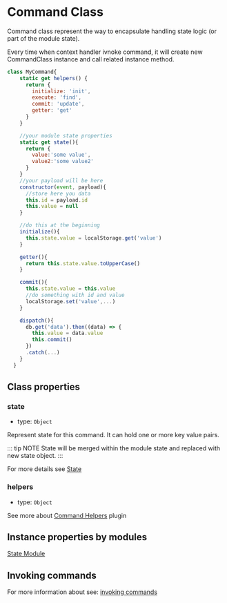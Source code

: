# Command Class

Command class represent the way to encapsulate handling state logic (or part of the module state).

Every time when context handler ivnoke command, it will create new CommandClass instance and call
related instance method.

```js
class MyCommand{
    static get helpers() {
      return {
        initialize: 'init',
        execute: 'find',
        commit: 'update',
        getter: 'get'
      }
    }

    //your module state properties
    static get state(){
      return {
        value:'some value',
        value2:'some value2'
      }
    }
    //your payload will be here
    constructor(event, payload){
      //store here you data
      this.id = payload.id
      this.value = null
    }

    //do this at the beginning
    initialize(){
      this.state.value = localStorage.get('value')
    }

    getter(){
      return this.state.value.toUpperCase()
    }

    commit(){
      this.state.value = this.value
      //do something with id and value
      localStorage.set('value',...)
    }

    dispatch(){
      db.get('data').then((data) => {
        this.value = data.value
        this.commit()
      })
      .catch(...)
    }
  }
```

## Class properties

### state

- type: `Object`

Represent state for this command. It can hold one or more key value pairs.

::: tip NOTE
State will be merged within the module state and replaced with new state object.
:::

For more details see [State](/api/state.md)

### helpers

- type: `Object`

See more about [Command Helpers](/plugins/official-plugins.md#command-helpers) plugin

## Instance properties by modules

[State Module](/api/state.md#command-class-instance-properties)

## Invoking commands

For more information about see: [invoking commands](/api/definition.html#invoking-commands)
